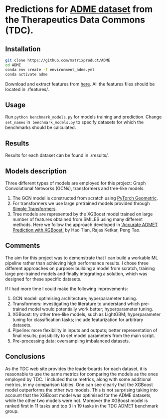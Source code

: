 # Predictions for [ADME dataset](https://tdcommons.ai/single_pred_tasks/adme/) from the Therapeutics Data Commons (TDC).

## Installation

```bash
git clone https://github.com/matrixproduct/ADME
cd ADME
conda env create -f environment_adme.yml
conda activate adme
```
Download and extract features from [here](https://drive.google.com/file/d/1un1kO5ZoFQ6G7WCbL0SffTiYiBon06bT/view?usp=sharing). All the features files should be located in ./features/.

## Usage

Run `python benchmark_models.py` for models training and prediction. Change `set_names` in  `benchmark_models.py` to specify datasets for which the benchmarks should be calculated.

## Results

Results for each dataset can be found in ./results/.

## Models description

Three different types of models are employed for this project: Graph Convolutional Networks (GCNs), transformers and tree-like models.

1. The GCN model is constructed from scratch using [PyTorch Geometric](https://pytorch-geometric.readthedocs.io/en/latest/index.html).
2. For transformers we use large pretrained models provided through [Simple Transformers](https://simpletransformers.ai/).
3. Tree models are represented by the XGBoost model trained on large number of features obtained from SMILES using many different methods. Here we follow the approach developed in 
['Accurate ADMET Prediction with XGBoost'](https://arxiv.org/abs/2204.07532v2) by Hao Tian, Rajas Ketkar, Peng Tao.

## Comments

The aim for this project was to demonstrate that I can build a workable ML pipeline rather than achieving high performance results. 
I chose three different approaches on purpose: building a model from scratch, training large pre-trained models and finally integrating a solution, which was designed for these specific datasets.     


If I had more time I could make the following improvements:
1. GCN model: optimising architecture; hyperparameter tuning.
2. Transformers: investigating the literature to understand which pre-trained model would potentially work better; hyperparameter tuning.
3. XGBoost: try other tree-like models, such as LightGBM; hyperparameter tuning for classification tasks; include featurization for arbitrary datasets.
4. Pipeline: more flexibility in inputs and outputs; better representation of final results; possibility to set model parameters from the main script.
5. Pre-processing data: oversampling imbalanced datasets. 

## Conclusions

As the TDC web site provides the leaderboards for each dataset, it is reasonable to use the same metrics for comparing the models as the ones employed by TDC. 
I included those metrics, along with some additional metrics, in my comparison tables. One can see clearly that the XGBoost model outperforms the other two models. This is 
not surprising taking into account that the XGBoost model was optimised for the ADME datasets, while the other two models were not. Moreover the XGBoost model is ranked first in 
11 tasks and top 3 in 19 tasks in the TDC ADMET benchmark group.




